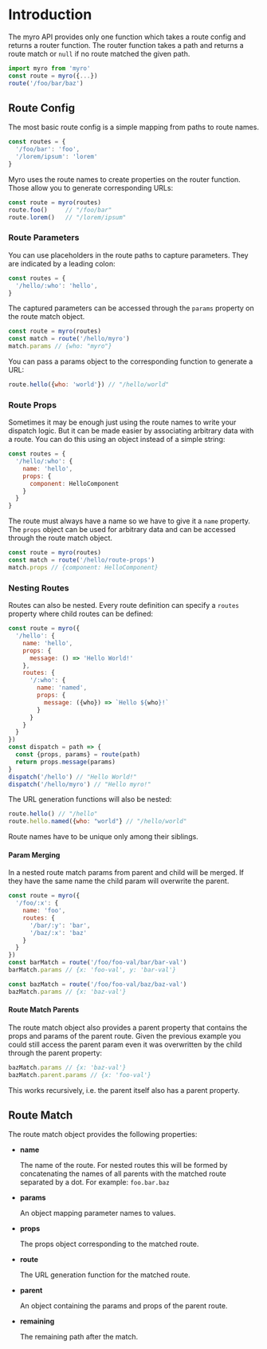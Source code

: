# Introduction

The myro API provides only one function which takes a route config and returns
a router function. The router function takes a path and returns a route match
or `null` if no route matched the given path.

```js
import myro from 'myro'
const route = myro({...})
route('/foo/bar/baz')
```

## Route Config

The most basic route config is a simple mapping from paths to route names.

```js
const routes = {
  '/foo/bar': 'foo',
  '/lorem/ipsum': 'lorem'
}
```

Myro uses the route names to create properties on the router function.
Those allow you to generate corresponding URLs:

```js
const route = myro(routes)
route.foo()     // "/foo/bar"
route.lorem()   // "/lorem/ipsum"
```

### Route Parameters

You can use placeholders in the route paths to capture parameters.
They are indicated by a leading colon:

```js
const routes = {
  '/hello/:who': 'hello',
}
```

The captured parameters can be accessed through the `params` property on the
route match object.

```js
const route = myro(routes)
const match = route('/hello/myro')
match.params // {who: "myro"}
```

You can pass a params object to the corresponding function to generate a URL:

```js
route.hello({who: 'world'}) // "/hello/world"
```

### Route Props

Sometimes it may be enough just using the route names to write your dispatch
logic. But it can be made easier by associating arbitrary data with a route.
You can do this using an object instead of a simple string:

```js
const routes = {
  '/hello/:who': {
    name: 'hello',
    props: {
      component: HelloComponent
    }
  }
}
```

The route must always have a name so we have to give it a `name` property.
The `props` object can be used for arbitrary data and can be accessed through
the route match object.

```js
const route = myro(routes)
const match = route('/hello/route-props')
match.props // {component: HelloComponent}
```

### Nesting Routes

Routes can also be nested. Every route definition can specify a `routes` property
where child routes can be defined:

```js
const route = myro({
  '/hello': {
    name: 'hello',
    props: {
      message: () => 'Hello World!'
    },
    routes: {
      '/:who': {
        name: 'named',
        props: {
          message: ({who}) => `Hello ${who}!`
        }
      }
    }
  }
})
const dispatch = path => {
  const {props, params} = route(path)
  return props.message(params)
}
dispatch('/hello') // "Hello World!"
dispatch('/hello/myro') // "Hello myro!"
```

The URL generation functions will also be nested:

```js
route.hello() // "/hello"
route.hello.named({who: "world"} // "/hello/world"
```

Route names have to be unique only among their siblings.

#### Param Merging

In a nested route match params from parent and child will be merged.
If they have the same name the child param will overwrite the parent.

```js
const route = myro({
  '/foo/:x': {
    name: 'foo',
    routes: {
      '/bar/:y': 'bar',
      '/baz/:x': 'baz'
    }
  }
})
const barMatch = route('/foo/foo-val/bar/bar-val')
barMatch.params // {x: 'foo-val', y: 'bar-val'}

const bazMatch = route('/foo/foo-val/baz/baz-val')
bazMatch.params // {x: 'baz-val'}
```

#### Route Match Parents

The route match object also provides a parent property that contains
the props and params of the parent route.
Given the previous example you could still access the parent param
even it was overwritten by the child through the parent property:

```js
bazMatch.params // {x: 'baz-val'}
bazMatch.parent.params // {x: 'foo-val'}
```

This works recursively, i.e. the parent itself also has a parent property.

## Route Match

The route match object provides the following properties:

- **name**

  The name of the route. For nested routes this will be formed by
  concatenating the names of all parents with the matched route
  separated by a dot. For example: `foo.bar.baz`

- **params**

  An object mapping parameter names to values.

- **props**

  The props object corresponding to the matched route.

- **route**

  The URL generation function for the matched route.

- **parent**

  An object containing the params and props of the parent route.

- **remaining**

  The remaining path after the match.
